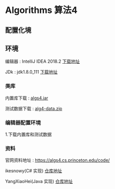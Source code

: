 # Algorithms 算法4

## 配置化境

## 环境

编辑器 : IntelliJ IDEA 2018.2 [下载地址](https://www.jetbrains.com/idea/download/#section=windows)

JDk : jdk1.8.0_111 [下载地址](https://www.oracle.com/technetwork/java/javase/downloads/jdk8-downloads-2133151.html)

### 类库


内置库下载 : [algs4.jar](https://algs4.cs.princeton.edu/code/algs4.jar)

测试数据下载 : [alg4-data.zip](https://algs4.cs.princeton.edu/code/algs4-data.zip)

### 编辑器配置环境

1.下载内置库和测试数据

### 资料 

官网资料地址 : https://algs4.cs.princeton.edu/code/

ikesnowy(C# 实现) [仓库地址](https://github.com/ikesnowy/Algorithms-4th-Edition-in-Csharp)



YangXiaoHei(Java 实现) [仓库地址](https://github.com/YangXiaoHei/Algorithms)
